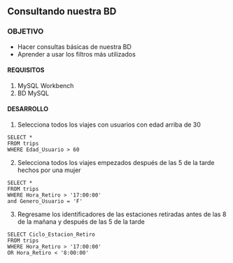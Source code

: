 ## Consultando nuestra BD

### OBJETIVO 
 - Hacer consultas básicas de nuestra BD
 - Aprender a usar los filtros más utilizados

#### REQUISITOS 
1. MySQL Workbench
2. BD MySQL

#### DESARROLLO

1. Selecciona todos los viajes con usuarios con edad arriba de 30
```
SELECT *
FROM trips
WHERE Edad_Usuario > 60
```
2. Selecciona todos los viajes empezados después de las 5 de la tarde hechos por una mujer
```
SELECT *
FROM trips
WHERE Hora_Retiro > '17:00:00'
and Genero_Usuario = 'F'
```
3. Regresame los identificadores de las estaciones retiradas antes de las 8 de la mañana y después de las 5 de la tarde
```
SELECT Ciclo_Estacion_Retiro
FROM trips
WHERE Hora_Retiro > '17:00:00'
OR Hora_Retiro < '8:00:00'
```